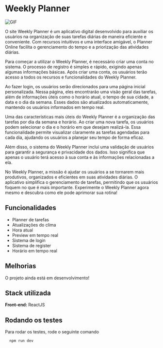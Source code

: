 # Weekly Planner

![GIF](../Desafio-3-Weekly-Planner//src/assets/ezgif.com-animated-gif-maker.gif)

O site Weekly Planner é um aplicativo digital desenvolvido para auxiliar os usuários na organização de suas tarefas diárias de maneira eficiente e conveniente. Com recursos intuitivos e uma interface amigável, o Planner Online facilita o gerenciamento do tempo e a priorização das atividades diárias.

Para começar a utilizar o Weekly Planner, é necessário criar uma conta no sistema. O processo de registro é simples e rápido, exigindo apenas algumas informações básicas. Após criar uma conta, os usuários terão acesso a todos os recursos e funcionalidades do Weekly Planner.

Ao fazer login, os usuários serão direcionados para uma página inicial personalizada. Nessa página, eles encontrarão uma visão geral das tarefas, além de informações úteis como o horário atual, o tempo de sua cidade, a data e o dia da semana. Esses dados são atualizados automaticamente, mantendo os usuários informados em tempo real.

Uma das características mais úteis do Weekly Planner é a organização das tarefas por dia da semana e horário. Ao criar uma nova tarefa, os usuários podem selecionar o dia e o horário em que desejam realizá-la. Essa funcionalidade permite visualizar claramente as tarefas agendadas para cada dia, ajudando os usuários a planejar seu tempo de forma eficaz.

Além disso, o sistema do Weekly Planner inclui uma validação de usuários para garantir a segurança e privacidade dos dados. Isso significa que apenas o usuário terá acesso à sua conta e às informações relacionadas a ela.

No Weekly Planner, a missão é ajudar os usuários a se tornarem mais produtivos, organizados e eficientes em suas atividades diárias. O aplicativo simplifica o gerenciamento de tarefas, permitindo que os usuários foquem no que é mais importante. Experimente o Weekly Planner agora mesmo e descubra como ele pode aprimorar sua rotina!
## Funcionalidades

- Planner de tarefas
- Atualizações do clima
- Hora atual
- Preview em tempo real
- Sistema de login
- Sistema de register
- Horário em tempo real

## Melhorias

O projeto ainda está em desenvolvimento!


## Stack utilizada

**Front-end:** ReactJS




## Rodando os testes

Para rodar os testes, rode o seguinte comando

```bash
  npm run dev
```
